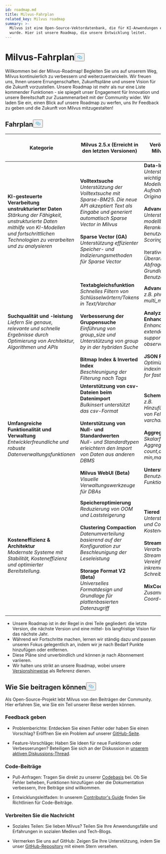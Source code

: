 ```yaml
---
id: roadmap.md
title: Milvus-Fahrplan
related_key: Milvus roadmap
summary: >-
  Milvus ist eine Open-Source-Vektordatenbank, die für KI-Anwendungen entwickelt
  wurde. Hier ist unsere Roadmap, die unsere Entwicklung leitet.
---
```

<h1 id="Milvus-Roadmap" class="common-anchor-header">Milvus-Fahrplan<button data-href="#Milvus-Roadmap" class="anchor-icon" translate="no">
      <svg translate="no"
        aria-hidden="true"
        focusable="false"
        height="20"
        version="1.1"
        viewBox="0 0 16 16"
        width="16"
      >
        <path
          fill="#0092E4"
          fill-rule="evenodd"
          d="M4 9h1v1H4c-1.5 0-3-1.69-3-3.5S2.55 3 4 3h4c1.45 0 3 1.69 3 3.5 0 1.41-.91 2.72-2 3.25V8.59c.58-.45 1-1.27 1-2.09C10 5.22 8.98 4 8 4H4c-.98 0-2 1.22-2 2.5S3 9 4 9zm9-3h-1v1h1c1 0 2 1.22 2 2.5S13.98 12 13 12H9c-.98 0-2-1.22-2-2.5 0-.83.42-1.64 1-2.09V6.25c-1.09.53-2 1.84-2 3.25C6 11.31 7.55 13 9 13h4c1.45 0 3-1.69 3-3.5S14.5 6 13 6z"
        ></path>
      </svg>
    </button></h1><p>Willkommen bei der Milvus-Roadmap! Begleiten Sie uns auf unserem Weg, Milvus kontinuierlich zu verbessern und weiterzuentwickeln. Wir freuen uns, Ihnen unsere Errungenschaften, Zukunftspläne und unsere Vision für die Zukunft vorzustellen. Unsere Roadmap ist mehr als nur eine Liste kommender Funktionen - sie spiegelt unser Engagement für Innovation und unsere Bereitschaft zur Zusammenarbeit mit der Community wider. Wir laden Sie ein, einen Blick auf unsere Roadmap zu werfen, uns Ihr Feedback zu geben und die Zukunft von Milvus mitzugestalten!</p>
<h2 id="Roadmap" class="common-anchor-header">Fahrplan<button data-href="#Roadmap" class="anchor-icon" translate="no">
      <svg translate="no"
        aria-hidden="true"
        focusable="false"
        height="20"
        version="1.1"
        viewBox="0 0 16 16"
        width="16"
      >
        <path
          fill="#0092E4"
          fill-rule="evenodd"
          d="M4 9h1v1H4c-1.5 0-3-1.69-3-3.5S2.55 3 4 3h4c1.45 0 3 1.69 3 3.5 0 1.41-.91 2.72-2 3.25V8.59c.58-.45 1-1.27 1-2.09C10 5.22 8.98 4 8 4H4c-.98 0-2 1.22-2 2.5S3 9 4 9zm9-3h-1v1h1c1 0 2 1.22 2 2.5S13.98 12 13 12H9c-.98 0-2-1.22-2-2.5 0-.83.42-1.64 1-2.09V6.25c-1.09.53-2 1.84-2 3.25C6 11.31 7.55 13 9 13h4c1.45 0 3-1.69 3-3.5S14.5 6 13 6z"
        ></path>
      </svg>
    </button></h2><table>
    <thead>
        <tr>
            <th>Kategorie</th>
            <th>Milvus 2.5.x (Erreicht in den letzten Versionen)</th>
            <th>Nächste Veröffentlichung - Milvus 2.6 (Mitte CY25)</th>
            <th>Zukünftige Roadmap - Milvus 3.0 (innerhalb von 1 Jahr)</th>
        </tr>
    </thead>
    <tbody>
        <tr>
            <td><strong>KI-gesteuerte Verarbeitung unstrukturierter Daten</strong><br/><i>Stärkung der Fähigkeit, unstrukturierte Daten mithilfe von KI-Modellen und fortschrittlichen Technologien zu verarbeiten und zu analysieren</i></td>
            <td><strong>Volltextsuche</strong><br/><i>Unterstützung der Volltextsuche mit Sparse-BM25. Die neue API akzeptiert Text als Eingabe und generiert automatisch Sparse Vector in Milvus</i><br/><br/><strong>Sparse Vector (GA)</strong><br/><i>Unterstützung effizienter Speicher- und Indizierungsmethoden für Sparse Vector</i><br/></td>
            <td><strong>Data-In und Data-Out</strong><br/><i>Unterstützung der wichtigsten Modelldienste für die Aufnahme von Originaltexten</i><br/><br/><strong>Advanced Reranker</strong><br/><i>Unterstützung modellbasierter Reranker und benutzerdefinierter Scoring-Funktion</i><br/><br/> Iterative<strong>Suche</strong><br/><i>Überarbeitung des Abfragevektors auf der Grundlage von Benutzerbeschriftungen</i></td>
            <td><strong>Unterstützung von Tensoren</strong><br/><i>Unterstützung einer Liste von Vektoren, typische Anwendungen wie Colbert, Copali und Videodarstellung</i><br/><br/><strong>Unterstützung weiterer Datentypen</strong><br/><i>z.B. Datetime, Map, GIS</i></td>
        </tr>
        <tr>
            <td><strong>Suchqualität und -leistung</strong><br/><i>Liefern Sie genaue, relevante und schnelle Ergebnisse durch Optimierung von Architektur, Algorithmen und APIs</i></td>
            <td><strong>Textabgleichsfunktion</strong><br/><i>Schnelles Filtern von Schlüsselwörtern/Tokens in Text/Varchar</i><br/><br/><strong>Verbesserung der Gruppensuche</strong><br/><i>Einführung von group_size und Unterstützung von group by in der hybriden Suche</i><br/><br/><strong>Bitmap Index &amp; Inverted Index</strong><br/><i>Beschleunigung der Filterung nach Tags</i></td>
            <td><strong>Advanced Match</strong><br/><i>z.B. phrase_match, multi_match </i><br/><br/><strong>Analyzer Enhancement</strong><br/><i>Enhance Analyzer with extended tokenizer support and improved observability</i><br/><br/><strong>JSON Filtering</strong><br/><i>Optimize JSON indexing and parsing for faster processing</i></td>
            <td><strong>Sortierfunktion</strong><br/><i>Sortieren nach skalaren Feldern während der Ausführung</i><br/><br/><strong>Unterstützung von Daten-Clustering</strong><br/><i>Daten-Kolokalität</i></td>
        </tr>
        <tr>
            <td><strong>Umfangreiche Funktionalität und Verwaltung</strong><br/><i>Entwicklerfreundliche und robuste Datenverwaltungsfunktionen</i></td>
            <td><strong>Unterstützung von csv-Dateien beim Datenimport</strong><br/><i>Bulkinsert unterstützt das csv-Format</i><br/><br/><strong>Unterstützung von Null- und Standardwerten</strong><br/><i>Null- und Standardtypen erleichtern den Import von Daten aus anderen DBMS</i><br/><br/><strong>Milvus WebUI (Beta)</strong><br/><i>Visuelle Verwaltungswerkzeuge für DBAs</i></td>
            <td><strong>Schemaänderung</strong><br/><i>z.B. Hinzufügen/Löschen von Feldern, Ändern der varchar-Länge</i><br/><br/><strong>Aggregationen</strong><br/><i>Skalarfeld-Aggregationen, z.B. count,distinct value, min,max</i><br/><br/><strong>Unterstützung UDF</strong><br/><i>Benutzerdefinierte Funktion</i></td>
            <td><strong>Bulk-Update</strong><br/><i>Unterstützung von Bulk-Updates für den Wert eines bestimmten Feldes</i><br/><br/><strong>Primärschlüssel-Deduplizierung</strong><br/><i>Durch Verwendung des globalen pk-Index</i><br/><br/><strong>Datenversionierung &amp; -wiederherstellung</strong><br/><i>Unterstützung der Datenversionierung durch Snapshot</i></td>
        </tr>
        <tr>
            <td><strong>Kosteneffizienz &amp; Architektur</strong><br/><i>Modernste Systeme mit Stabilität, Kosteneffizienz und optimierter Bereitstellung.</i></td>
            <td><strong>Speicheroptimierung</strong><br/><i>Reduzierung von OOM und Laststeigerung</i><br/><br/><strong>Clustering Compaction</strong><br/><i>Datenumverteilung basierend auf der Konfiguration zur Beschleunigung der Leseleistung</i><br/><br/><strong>Storage Format V2 (Beta)</strong><br/><i>Universelles Formatdesign und Grundlage für plattenbasierten Datenzugriff</i></td>
            <td><strong>Tiered Storage</strong><br/><i>Unterstützung von Hot- und Cold-Storage zur Kostenoptimierung</i><br/><br/><strong>Stream Node</strong><br/><i>Verarbeitung von Streaming-Daten und Vereinfachung des inkrementellen Schreibflusses</i><br/><br/><strong>MixCoord</strong><br/><i>Zusammenführung von Coord-Logiken in einer</i></td>
            <td><strong>Vector Lake</strong><br/><i>Kostengünstige Offline-Lösung, Spark Connector und Integration mit Iceberg</i><br/><br/><strong>Logstore Component</strong><br/><i>Reduzierung der Abhängigkeiten von externen Komponenten wie Pulsar</i><br/><br/><strong>Data Evict Policy</strong><br/><i>Benutzer können ihre eigene Evict Policy definieren</i></td>
        </tr>
    </tbody>
</table>
<ul>
<li>Unsere Roadmap ist in der Regel in drei Teile gegliedert: die letzte Version, die nächste Version und eine mittel- bis langfristige Vision für das nächste Jahr.</li>
<li>Während wir Fortschritte machen, lernen wir ständig dazu und passen unseren Fokus gelegentlich an, indem wir je nach Bedarf Punkte hinzufügen oder entfernen.</li>
<li>Diese Pläne sind unverbindlich und können je nach Abonnement variieren.</li>
<li>Wir halten uns strikt an unsere Roadmap, wobei unsere <a href="/docs/de/release_notes.md">Versionshinweise</a> als Referenz dienen.</li>
</ul>
<h2 id="How-to-contribute" class="common-anchor-header">Wie Sie beitragen können<button data-href="#How-to-contribute" class="anchor-icon" translate="no">
      <svg translate="no"
        aria-hidden="true"
        focusable="false"
        height="20"
        version="1.1"
        viewBox="0 0 16 16"
        width="16"
      >
        <path
          fill="#0092E4"
          fill-rule="evenodd"
          d="M4 9h1v1H4c-1.5 0-3-1.69-3-3.5S2.55 3 4 3h4c1.45 0 3 1.69 3 3.5 0 1.41-.91 2.72-2 3.25V8.59c.58-.45 1-1.27 1-2.09C10 5.22 8.98 4 8 4H4c-.98 0-2 1.22-2 2.5S3 9 4 9zm9-3h-1v1h1c1 0 2 1.22 2 2.5S13.98 12 13 12H9c-.98 0-2-1.22-2-2.5 0-.83.42-1.64 1-2.09V6.25c-1.09.53-2 1.84-2 3.25C6 11.31 7.55 13 9 13h4c1.45 0 3-1.69 3-3.5S14.5 6 13 6z"
        ></path>
      </svg>
    </button></h2><p>Als Open-Source-Projekt lebt Milvus von den Beiträgen der Community. Hier erfahren Sie, wie Sie ein Teil unserer Reise werden können.</p>
<h3 id="Share-feedback" class="common-anchor-header">Feedback geben</h3><ul>
<li><p>Problemberichte: Entdecken Sie einen Fehler oder haben Sie einen Vorschlag? Eröffnen Sie ein Problem auf unserer <a href="https://github.com/milvus-io/milvus/issues">GitHub-Seite</a>.</p></li>
<li><p>Feature-Vorschläge: Haben Sie Ideen für neue Funktionen oder Verbesserungen? Beteiligen Sie sich an der Diskussion in <a href="https://github.com/milvus-io/milvus/discussions/40263">unserem aktiven Diskussions-Thread</a>.</p></li>
</ul>
<h3 id="Code-contributions" class="common-anchor-header">Code-Beiträge</h3><ul>
<li><p>Pull-Anfragen: Tragen Sie direkt zu unserer <a href="https://github.com/milvus-io/milvus/pulls">Codebasis</a> bei. Ob Sie Fehler beheben, Funktionen hinzufügen oder die Dokumentation verbessern, Ihre Beiträge sind willkommen.</p></li>
<li><p>Entwicklungsleitfaden: In unserem <a href="https://github.com/milvus-io/milvus/blob/82915a9630ab0ff40d7891b97c367ede5726ff7c/CONTRIBUTING.md">Contributor's Guide</a> finden Sie Richtlinien für Code-Beiträge.</p></li>
</ul>
<h3 id="Spread-the-word" class="common-anchor-header">Verbreiten Sie die Nachricht</h3><ul>
<li><p>Soziales Teilen: Sie lieben Milvus? Teilen Sie Ihre Anwendungsfälle und Erfahrungen in sozialen Medien und Tech-Blogs.</p></li>
<li><p>Vermerken Sie uns auf GitHub: Zeigen Sie Ihre Unterstützung, indem Sie unser <a href="https://github.com/milvus-io/milvus">GitHub-Repository</a> mit einem Stern versehen.</p></li>
</ul>
